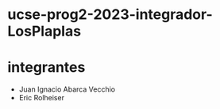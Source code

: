 # ucse-prog2-2023-integrador-LosPlaplas
 
# integrantes
 - Juan Ignacio Abarca Vecchio
 - Eric Rolheiser
